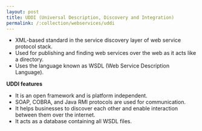 ```yaml
---
layout: post
title: UDDI (Universal Description, Discovery and Integration)
permalink: /:collection/webservices/uddi
---
```


- XML-based standard in the service discovery layer of web service protocol stack.
- Used for publishing and finding web services over the web as it acts like a directory.
- Uses the language known as WSDL (Web Service Description Language).

**UDDI features**
- It is an open framework and is platform independent.
- SOAP, COBRA, and Java RMI protocols are used for communication.
- It helps businesses to discover each other and enable interaction between them over the internet.
- It acts as a database containing all WSDL files.
